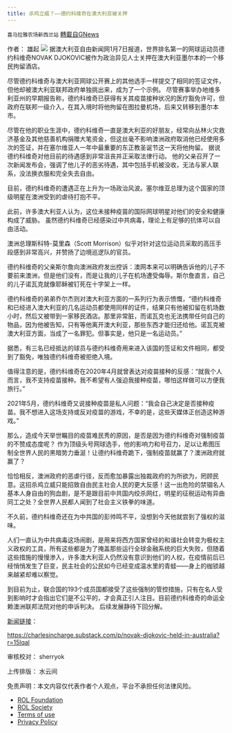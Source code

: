 ```yaml
---
title: 杀鸡立威？——德约科维奇在澳大利亚被关押
---
```

`喜马拉雅农场新西兰站` [轉載自GNews](https://gnews.org/zh-hans/1834680/)

作者： 雄起
![](https://assets.gnews.org/wp-content/uploads/2022/01/酷翻组1-9.png)
据澳大利亚自由新闻网1月7日报道，世界排名第一的网球运动员德约科维奇NOVAK DJOKOVIC被作为政治异见人士关押在澳大利亚墨尔本的一个移民拘留酒店。

尽管德约科维奇与澳大利亚网球公开赛上的其他选手一样提交了相同的签证文件，但他却被澳大利亚联邦政府单独挑出来，成为了一个示例。 尽管赛事举办地维多利亚州的早期报告称，德约科维奇已获得有关其疫苗接种状况的医疗豁免许可，但政府在联邦一级介入，在其入境时将他拘留在图拉曼机场，后来又转移到墨尔本市。

尽管在他的职业生涯中，德约科维奇一直是澳大利亚的好朋友，经常向丛林火灾救济基金及其他慈善机构捐赠大笔资金，但这丝毫不影响澳洲政府取消他已经使用多次的签证，并在塞尔维亚人一年中最重要的东正教圣诞节这一天将他拘留。 据说德约科维奇对他目前的待遇感到非常沮丧并正采取法律行动。 他的父亲召开了一次新闻发布会，强调了他儿子的恶劣待遇，其中包括手机被没收，无法与家人联系，没法换衣服和完全失去自由。

目前，德约科维奇的遭遇正在上升为一场政治风波。塞尔维亚总理为这个国家的顶级明星在澳洲受到的虐待打抱不平。

此前，许多澳大利亚人认为，这位未接种疫苗的国际网球明星对他们的安全和健康构成了威胁。 虽然德约科维奇已经感染过中共病毒，理论上有足够的抗体可以自由活动。

澳洲总理斯科特-莫里森（Scott Morrison）似乎对针对这位运动员采取的高压手段感到非常高兴，并赞扬了边境巡逻队的官员。

德约科维奇的父亲斯尔詹向澳洲政府发出控诉：澳网本来可以明确告诉他的儿子不要前来澳洲，但是他们没有，而是让我的儿子在机场遭受侮辱。斯尔詹直言，自己的儿子诺瓦克就像耶稣被钉死在十字架上一样。

德约科维奇的弟弟乔尔杰则对澳大利亚方面的一系列行为表示愤慨，“德约科维奇和已经进入澳大利亚的几名运动员都使用同样的证件，结果只有他被扣留在机场数小时，然后又被带到一家移民酒店。那里非常脏，而诺瓦克也无法携带任何自己的物品，因为他被告知，只有等他离开澳大利亚，那些东西才能归还给他。诺瓦克被澳大利亚方面，当成了一名罪犯。但事实是，他只是一名运动员。”

据悉，有三名已经抵达的球员与德约科维奇用来进入该国的签证和文件相同，都受到了豁免，唯独德约科维奇被拒绝入境。

值得注意的是，德约科维奇在2020年4月就曾表达对疫苗接种的反感：“就我个人而言，我不支持疫苗接种。我不希望有人强迫我接种疫苗，哪怕这样做可以方便我旅行。”

2021年5月，德约科维奇又说接种疫苗是私人问题：“我会自己决定是否接种疫苗。我不想进入这场支持或反对疫苗的游戏，不幸的是，这些天媒体正创造这种游戏。”

那么，造成今天举世瞩目的疫苗难民秀的原因，是否是因为德约科维奇对强制疫苗的不赞成态度呢？ 作为顶级头号网球选手，他的影响力和号召力，足以让希图压制全世界人民的黑暗势力垂涎！让德约科维奇跪下，强制疫苗就赢了？澳洲政府就赢了？

恰恰相反，澳洲政府的恶虐行径，反而愈加暴露出独裁政府的为所欲为，罔顾民意。这招杀鸡立威只能招致自由民主社会人民的更大反感！这一出危险的禁锢名人基本人身自由的狗血剧，是不是跟目前中共国内绞杀网红，明星的征税运动有异曲同工之处？全世界人民都人闻到了社会主义铁拳的味道。

不久前，德约科维奇还在为中共国的彭帅鸣不平，没想到今天他就尝到了强权的滋味。

人们一直认为中共病毒这场闹剧，是用来将西方国家曾经的和谐社会转变为极权主义政权的工具，所有这些都是为了掩盖那些运行全球金融系统的巨大失败，但随着这些措施的慢慢渗入，许多澳大利亚人仍然没有意识到他们的人权，在疫情前后已经悄悄发生了巨变，民主社会的公民如今已经变成温水里的青蛙——身上的枷锁越来越紧却难以察觉。

到目前为止，联合国的193个成员国都接受了这些强制的管控措施，只有在名人受到影响时才会指出它们是不公平的，才会真正引人注目。目前德约科维奇的命运全赖澳洲联邦法院对他的申诉判决。 后续发展静待下回分解。

[新闻链接](https://charlesincharge.substack.com/p/novak-djokovic-held-in-australia?r=15lqal)：

https://charlesincharge.substack.com/p/novak-djokovic-held-in-australia?r=15lqal

审核校对： sherryok

上传排版： 水云间

 

免责声明：本文内容仅代表作者个人观点，平台不承担任何法律风险。

- [ROL Foundation](https://rolfoundation.org/)
- [ROL Society](https://rolsociety.org/)
- [Terms of use](https://gnews.org/terms-of-use-3/)
- [Privacy Policy](https://gnews.org/privacy-policy/)
